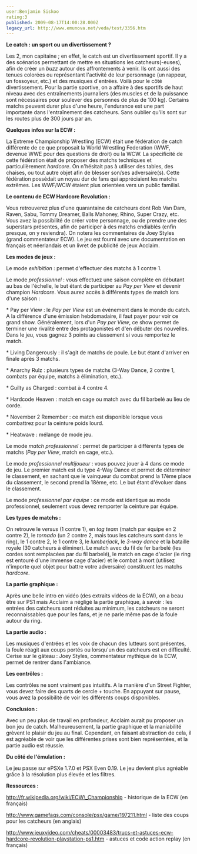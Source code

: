 ```yaml
---
user:Benjamin Siskoo
rating:3
published: 2009-08-17T14:00:28.000Z
legacy_url: http://www.emunova.net/veda/test/3356.htm
---
```

**Le catch : un sport ou un divertissement ?**  

  

Les 2, mon capitaine ; en effet, le catch est un divertissement sportif. Il y a des scénarios permettant de mettre en situations les catcheurs(-euses), afin de créer un _buzz_ autour des affrontements à venir. Ils ont aussi des tenues colorées ou représentant l'activité de leur personnage (un rappeur, un fossoyeur, etc.) et des musiques d'entrées. Voilà pour le côté divertissement. Pour la partie sportive, on a affaire à des sportifs de haut niveau avec des entraînements journaliers (des muscles et de la puissance sont nécessaires pour soulever des personnes de plus de 100 kg). Certains matchs peuvent durer plus d'une heure, l'endurance est une part importante dans l'entraînement des catcheurs. Sans oublier qu'ils sont sur les routes plus de 300 jours par an.  

  

**Quelques infos sur la ECW :**  

  

La Extreme Championship Wrestling (ECW) était une fédération de catch différente de ce que proposait la World Wrestling Federation (WWF, devenue WWE pour des questions de droit) ou la WCW. La spécificité de cette fédération était de proposer des matchs techniques et particulièrement _hardcore_. On n'hésitait pas à utiliser des tables, des chaises, ou tout autre objet afin de blesser son/ses adversaire(s). Cette fédération possédait un noyau dur de fans qui appréciaient les matchs extrêmes. Les WWF/WCW étaient plus orientées vers un public familial.  

  

**Le contenu de ECW Hardcore Revolution :**  

  

Vous retrouverez plus d'une quarantaine de catcheurs dont Rob Van Dam, Raven, Sabu, Tommy Dreamer, Balls Mahoney, Rhino, Super Crazy, etc. Vous avez la possibilité de créer votre personnage, ou de prendre une des superstars présentes, afin de participer à des matchs endiablés (enfin presque, on y reviendra). On notera les commentaires de Joey Styles (grand commentateur ECW). Le jeu est fourni avec une documentation en français et néerlandais et un livret de publicité de jeux Acclaim.  

  

**Les modes de jeux :**  

  

Le mode _exhibition_ : permet d'effectuer des matchs à 1 contre 1\.  

Le mode _professionnel_ : vous effectuez une saison complète en débutant au bas de l'échelle, le but étant de participer au _Pay per View_ et devenir champion _Hardcore_. Vous aurez accès à différents types de match lors d'une saison :  

\* Pay per View : le _Pay per View_ est un événement dans le monde du catch. A la différence d'une émission hebdomadaire, il faut payer pour voir ce grand show. Généralement, lors d'un _Pay per View_, ce show permet de terminer une rivalité entre des protagonistes et d'en débuter des nouvelles. Dans le jeu, vous gagnez 3 points au classement si vous remportez le match.  

\* Living Dangerously : il s'agit de matchs de poule. Le but étant d'arriver en finale après 3 matchs.  

\* Anarchy Rulz : plusieurs types de matchs (3-Way Dance, 2 contre 1, combats par équipe, matchs à élimination, etc.).  

\* Guilty as Charged : combat à 4 contre 4\.  

\* Hardcode Heaven : match en cage ou match avec du fil barbelé au lieu de corde.  

\* November 2 Remember : ce match est disponible lorsque vous combattrez pour la ceinture poids lourd.  

\* Heatwave : mélange de mode jeu.  

  

Le mode _match professionnel_ : permet de participer à différents types de matchs (_Pay per View_, match en cage, etc.).  

Le mode _professionnel multijoueur_ : vous pouvez jouer à 4 dans ce mode de jeu. Le premier match est du type 4-Way Dance et permet de déterminer le classement, en sachant que le vainqueur du combat prend la 17ème place du classement, le second prend la 18ème, etc. Le but étant d'évoluer dans le classement.  

Le mode _professionnel par équipe_ : ce mode est identique au mode professionnel, seulement vous devez remporter la ceinture par équipe.  

  

**Les types de matchs :**  

  

On retrouve le _versus_ (1 contre 1), en _tag team_ (match par équipe en 2 contre 2), le _tornado_ (un 2 contre 2, mais tous les catcheurs sont dans le ring), le 1 contre 2, le 1 contre 3, le _lumberjack_, le _3-way dance_ et la bataille royale (30 catcheurs à éliminer). Le match avec du fil de fer barbelé (les cordes sont remplacées par du fil barbelé), le match en cage d'acier (le ring est entouré d'une immense cage d'acier) et le combat à mort (utilisez n'importe quel objet pour battre votre adversaire) constituent les matchs _hardcore_.  

  

**La partie graphique :**  

  

Après une belle intro en vidéo (des extraits vidéos de la ECW), on a beau être sur PS1 mais Acclaim a négligé la partie graphique, à savoir : les entrées des catcheurs sont réduites au minimum, les catcheurs ne seront reconnaissables que pour les fans, et je ne parle même pas de la foule autour du ring.  

  

**La partie audio :**  

  

Les musiques d'entrées et les voix de chacun des lutteurs sont présentes, la foule réagit aux coups portés ou lorsqu'un des catcheurs est en difficulté. Cerise sur le gâteau : Joey Styles, commentateur mythique de la ECW, permet de rentrer dans l'ambiance.  

  

**Les contrôles :**  

  

Les contrôles ne sont vraiment pas intuitifs. A la manière d'un Street Fighter, vous devez faire des quarts de cercle + touche. En appuyant sur pause, vous avez la possibilité de voir les différents coups disponibles.  

  

**Conclusion :**  

  

Avec un peu plus de travail en profondeur, Acclaim aurait pu proposer un bon jeu de catch. Malheureusement, la partie graphique et la maniabilité grèvent le plaisir du jeu au final. Cependant, en faisant abstraction de cela, il est agréable de voir que les différentes prises sont bien représentées, et la partie audio est réussie.  

  

**Du côté de l'émulation :**  

  

Le jeu passe sur ePSXe 1.7.0 et PSX Even 0.19\. Le jeu devient plus agréable grâce à la résolution plus élevée et les filtres.  

  

**Ressources :**  

  

http://fr.wikipedia.org/wiki/ECW\_Championship - historique de la ECW (en français)  

http://www.gamefaqs.com/console/psx/game/197211.html - liste des coups pour les catcheurs (en anglais)  

http://www.jeuxvideo.com/cheats/00003483/trucs-et-astuces-ecw-hardcore-revolution-playstation-ps1.htm - astuces et code action replay (en français)